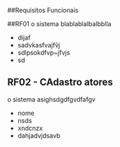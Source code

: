 ##Requisitos Funcionais

##RF01
o sistema blablablalbalbblla
- dijaf
- sadvkasfvajfṽj
- sdlpsokdfvp~jfvjs
- sd


## RF02 - CAdastro atores 
o sistema asighsdgdfgvdfafgv
- nome 
- nsds
- xndcnzx
- dahjadvjdsavb 